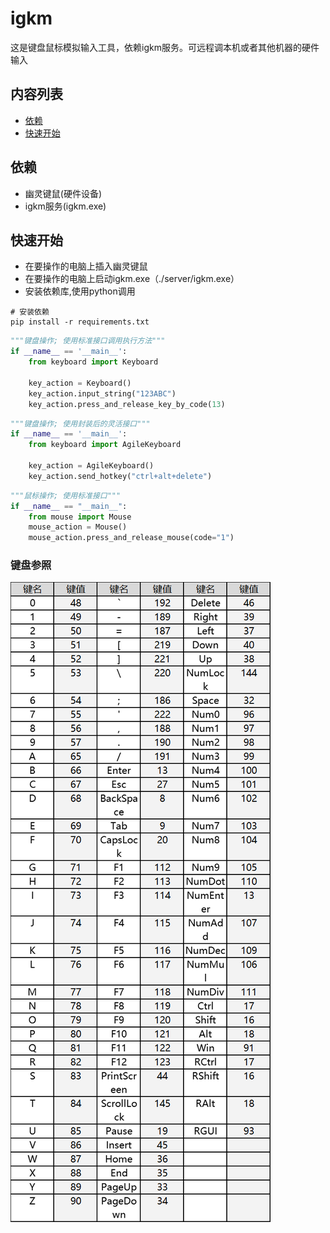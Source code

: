 # igkm

这是键盘鼠标模拟输入工具，依赖igkm服务。可远程调本机或者其他机器的硬件输入

## 内容列表

- [依赖](#依赖)
- [快速开始](#快速开始)

## 依赖

- 幽灵键鼠(硬件设备)
- igkm服务(igkm.exe)

## 快速开始

- 在要操作的电脑上插入幽灵键鼠
- 在要操作的电脑上启动igkm.exe（./server/igkm.exe）
- 安装依赖库,使用python调用

```shell
# 安装依赖
pip install -r requirements.txt
```

```python
"""键盘操作; 使用标准接口调用执行方法"""
if __name__ == '__main__':
    from keyboard import Keyboard

    key_action = Keyboard()
    key_action.input_string("123ABC")
    key_action.press_and_release_key_by_code(13)
```

```python
"""键盘操作; 使用封装后的灵活接口"""
if __name__ == '__main__':
    from keyboard import AgileKeyboard

    key_action = AgileKeyboard()
    key_action.send_hotkey("ctrl+alt+delete")
```

```python
"""鼠标操作; 使用标准接口"""
if __name__ == "__main__":
    from mouse import Mouse
    mouse_action = Mouse()
    mouse_action.press_and_release_mouse(code="1")
```

### 键盘参照

![mapper](mapper.png)
